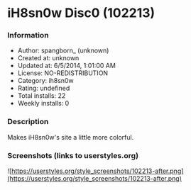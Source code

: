 # iH8sn0w Disc0 (102213)

### Information
- Author: spangborn_ (unknown)
- Created at: unknown
- Updated at: 6/5/2014, 1:01:00 AM
- License: NO-REDISTRIBUTION
- Category: ih8sn0w
- Rating: undefined
- Total installs: 22
- Weekly installs: 0


### Description
Makes iH8sn0w's site a little more colorful.


### Screenshots (links to userstyles.org)
![https://userstyles.org/style_screenshots/102213-after.png](https://userstyles.org/style_screenshots/102213-after.png)


